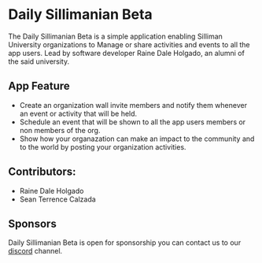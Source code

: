 # Daily Sillimanian Beta
The Daily Sillimanian Beta is a simple application enabling Silliman University organizations to Manage or share activities and events to all the app users. Lead by software developer Raine Dale Holgado, an alumni of the said university.

## App Feature
- Create an organization wall invite members and notify them whenever an event or activity that will be held.
- Schedule an event that will be shown to all the app users members or non members of the org.
- Show how your organazation can make an impact to the community and to the world by posting your organization activities.

## Contributors:
- Raine Dale Holgado
- Sean Terrence Calzada

## Sponsors
Daily Sillimanian Beta is open for sponsorship you can contact us to our [discord](https://discord.gg/rrpBAAFZeM) channel.
